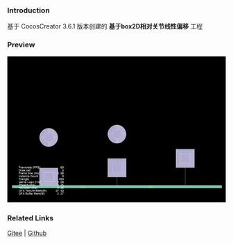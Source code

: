 ### Introduction

基于 CocosCreator 3.6.1 版本创建的 **基于box2D相对关节线性偏移** 工程

### Preview
![image](../../../gif/202211/2022110318.gif)

### Related Links
[Gitee](https://gitee.com/mirrors_cocos-creator/cocos-example-physics/tree/v3.x/2d/box2d/assets/cases/example/joints) | [Github](https://github.com/cocos/cocos-example-physics/tree/v3.x/2d/box2d/assets/cases/example/joints)